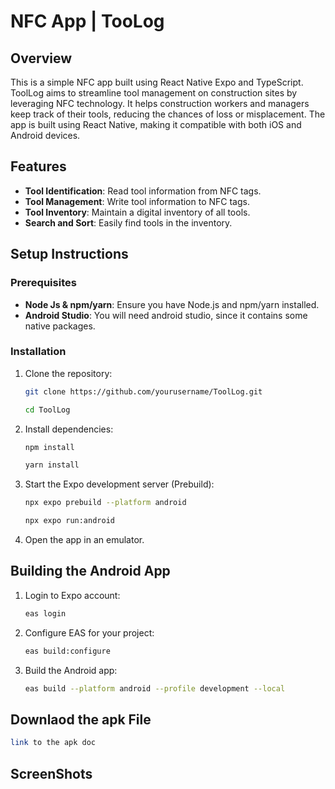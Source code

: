 # NFC App | TooLog 

## Overview

This is a simple NFC app built using React Native Expo and TypeScript. ToolLog aims to streamline tool management on construction sites by leveraging NFC technology. It helps construction workers and managers keep track of their tools, reducing the chances of loss or misplacement. The app is built using React Native, making it compatible with both iOS and Android devices.

## Features
- **Tool Identification**: Read tool information from NFC tags.
- **Tool Management**: Write tool information to NFC tags.
- **Tool Inventory**: Maintain a digital inventory of all tools.
- **Search and Sort**: Easily find tools in the inventory.

## Setup Instructions

### Prerequisites
- **Node Js & npm/yarn**: Ensure you have Node.js and npm/yarn installed.
- **Android Studio**: You will need android studio, since it contains some native packages.

### Installation

1. Clone the repository:

    ```bash   
    git clone https://github.com/yourusername/ToolLog.git
    
    cd ToolLog
    ```


2. Install dependencies:

    ```bash
    npm install
    
    yarn install  
    ```

3. Start the Expo development server (Prebuild):

    ```bash
    npx expo prebuild --platform android
    
    npx expo run:android
    ```
    
4. Open the app in an emulator.


## Building the Android App

1. Login to Expo account:

    ```bash
    eas login
    ```

2. Configure EAS for your project:

    ```bash
    eas build:configure
    ```

3. Build the Android app:

    ```bash
    eas build --platform android --profile development --local
    ```
    
## Downlaod the apk File

   ```bash
   link to the apk doc
   ```

## ScreenShots


